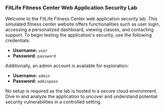 ### FitLife Fitness Center Web Application Security Lab

Welcome to the FitLife Fitness Center web application security lab. This simulated fitness center website offers functionalities such as user login, accessing a personalized dashboard, viewing classes, and contacting support. To begin testing the application's security, use the following credentials:

- **Username:** `user`
- **Password:** `password`

Additionally, an admin account is available for exploration:

- **Username:** `admin`
- **Password:** `adminpass`

No setup is required as the lab is hosted in a secure cloud environment. Dive in and analyze the application to uncover and understand potential security vulnerabilities in a controlled setting.